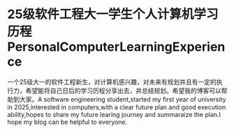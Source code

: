 # 25级软件工程大一学生个人计算机学习历程PersonalComputerLearningExperience
一个25级大一的软件工程新生，对计算机感兴趣，对未来有规划并且有一定的执行力，希望能将自己日后的学习历程分享出去，并总结规划。希望我的博客可以帮助到大家。A software engineering student,started my first year of university in 2025,interested in computers,with a clear future plan and good execution ability,hopes to share my future learing journey and summaraize the plan.I hope my blog can be helpful to everyone.
